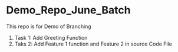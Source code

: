 # Demo_Repo_June_Batch
This repo is for Demo of Branching 

1) Task 1: Add Greeting Function
2) Taks 2: Add  Feature 1 function and Feature 2 in source Code File 
